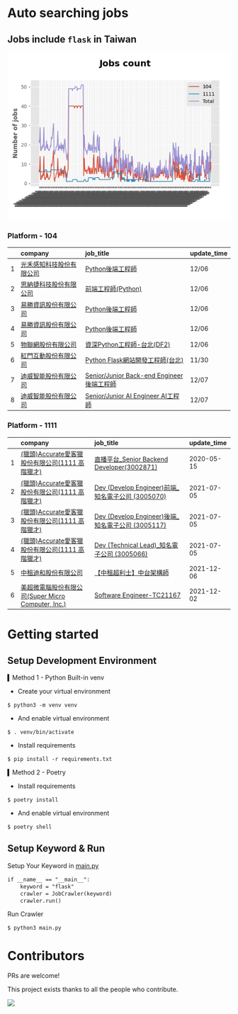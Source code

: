 # Auto searching jobs

## Jobs include `flask` in Taiwan 

 ![image](./doc/plot_img.jpg)


### Platform - 104


|    | company                                                                              | job_title                                                                                         | update_time   |
|---:|:-------------------------------------------------------------------------------------|:--------------------------------------------------------------------------------------------------|:--------------|
|  1 | [光禾感知科技股份有限公司](https://www.104.com.tw/company/1a2x6bks9s?jobsource=jolist_c_date)    | [Python後端工程師](https://www.104.com.tw/job/71j4l?jobsource=jolist_c_date)                           | 12/06         |
|  2 | [思納捷科技股份有限公司](https://www.104.com.tw/company/1a2x6bk977?jobsource=jolist_c_date)     | [前端工程師(Python)](https://www.104.com.tw/job/7g8nn?jobsource=jolist_c_date)                         | 12/06         |
|  3 | [易勝資訊股份有限公司](https://www.104.com.tw/company/1a2x6bj8og?jobsource=jolist_b_relevance) | [Python後端工程師](https://www.104.com.tw/job/76vbt?jobsource=jolist_b_relevance)                      | 12/06         |
|  4 | [易勝資訊股份有限公司](https://www.104.com.tw/company/1a2x6bj8og?jobsource=jolist_c_date)      | [Python後端工程師](https://www.104.com.tw/job/76vbt?jobsource=jolist_c_date)                           | 12/06         |
|  5 | [物聯網股份有限公司](https://www.104.com.tw/company/1a2x6bk3uw?jobsource=jolist_c_date)       | [資深Python工程師-台北(DF2)](https://www.104.com.tw/job/7du8c?jobsource=jolist_c_date)                   | 12/06         |
|  6 | [紅門互動股份有限公司](https://www.104.com.tw/company/oh4m67k?jobsource=jolist_b_relevance)    | [Python Flask網站開發工程師(台北)](https://www.104.com.tw/job/6xtfl?jobsource=jolist_b_relevance)          | 11/30         |
|  7 | [迪威智能股份有限公司](https://www.104.com.tw/company/1a2x6bl035?jobsource=jolist_c_date)      | [Senior/Junior Back-end Engineer 後端工程師](https://www.104.com.tw/job/7ecqo?jobsource=jolist_c_date) | 12/07         |
|  8 | [迪威智能股份有限公司](https://www.104.com.tw/company/1a2x6bl035?jobsource=jolist_c_date)      | [Senior/Junior AI Engineer AI工程師](https://www.104.com.tw/job/7ecqj?jobsource=jolist_c_date)       | 12/07         |

### Platform - 1111


|    | company                                                                          | job_title                                                                          | update_time   |
|---:|:---------------------------------------------------------------------------------|:-----------------------------------------------------------------------------------|:--------------|
|  1 | [(獵頭)Accurate愛客獵股份有限公司(1111 高階獵才)](https://www.1111.com.tw/corp/69647966/)       | [直播平台_Senior Backend Developer(3002871)](https://www.1111.com.tw/job/85960420/)    | 2020-05-15    |
|  2 | [(獵頭)Accurate愛客獵股份有限公司(1111 高階獵才)](https://www.1111.com.tw/corp/69647966/)       | [Dev (Develop Engineer)前端_知名電子公司 (3005070)](https://www.1111.com.tw/job/97460023/) | 2021-07-05    |
|  3 | [(獵頭)Accurate愛客獵股份有限公司(1111 高階獵才)](https://www.1111.com.tw/corp/69647966/)       | [Dev (Develop Engineer)後端_知名電子公司 (3005117)](https://www.1111.com.tw/job/97460074/) | 2021-07-05    |
|  4 | [(獵頭)Accurate愛客獵股份有限公司(1111 高階獵才)](https://www.1111.com.tw/corp/69647966/)       | [Dev (Technical Lead)_知名電子公司 (3005066)](https://www.1111.com.tw/job/97459998/)     | 2021-07-05    |
|  5 | [中租迪和股份有限公司](https://www.1111.com.tw/corp/2850037/)                              | [【中租超利士】中台架構師](https://www.1111.com.tw/job/97507405/)                              | 2021-12-06    |
|  6 | [美超微電腦股份有限公司(Super Micro Computer, Inc.)](https://www.1111.com.tw/corp/9530088/) | [Software Engineer-TC21167](https://www.1111.com.tw/job/98544764/)                 | 2021-12-02    |



# Getting started
## Setup Development Environment
▍Method 1 - Python Built-in venv

- Create your virtual environment
```
$ python3 -m venv venv
```
- And enable virtual environment
```
$ . venv/bin/activate
```
- Install requirements
```
$ pip install -r requirements.txt 
```

▍Method 2 - Poetry
- Install requirements
```
$ poetry install
```
- And enable virtual environment
```
$ poetry shell
```

## Setup Keyword & Run

Setup Your Keyword in [main.py](./main.py#L88)
```
if __name__ == "__main__":
    keyword = "flask"
    crawler = JobCrawler(keyword)
    crawler.run()
```

Run Crawler
```
$ python3 main.py
```

# Contributors
PRs are welcome!

This project exists thanks to all the people who contribute.

<a href="https://github.com/hsuanchi/auto-search-flask-job/graphs/contributors">
  <img src="https://contrib.rocks/image?repo=hsuanchi/auto-search-flask-job"/>
</a>
